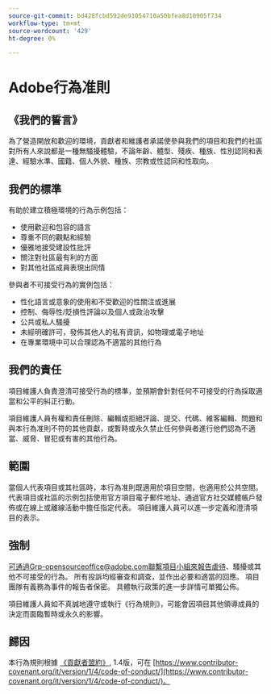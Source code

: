 ```yaml
---
source-git-commit: bd428fcbd592de91054710a50bfea8d10905f734
workflow-type: tm+mt
source-wordcount: '429'
ht-degree: 0%

---
```

# Adobe行為准則

## 《我們的誓言》

為了營造開放和歡迎的環境，貢獻者和維護者承諾使參與我們的項目和我們的社區對所有人來說都是一種無騷擾體驗，不論年齡、體型、殘疾、種族、性別認同和表達、經驗水準、國籍、個人外貌、種族、宗教或性認同和性取向。

## 我們的標準

有助於建立積極環境的行為示例包括：

* 使用歡迎和包容的語言
* 尊重不同的觀點和經驗
* 優雅地接受建設性批評
* 關注對社區最有利的方面
* 對其他社區成員表現出同情

參與者不可接受行為的實例包括：

* 性化語言或意象的使用和不受歡迎的性關注或進展
* 控制、侮辱性/貶損性評論以及個人或政治攻擊
* 公共或私人騷擾
* 未經明確許可，發佈其他人的私有資訊，如物理或電子地址
* 在專業環境中可以合理認為不適當的其他行為

## 我們的責任

項目維護人負責澄清可接受行為的標準，並預期會針對任何不可接受的行為採取適當和公平的糾正行動。

項目維護人員有權和責任刪除、編輯或拒絕評論、提交、代碼、維客編輯、問題和與本行為准則不符的其他貢獻，或暫時或永久禁止任何參與者進行他們認為不適當、威脅、冒犯或有害的其他行為。

## 範圍

當個人代表項目或其社區時，本行為准則既適用於項目空間，也適用於公共空間。 代表項目或社區的示例包括使用官方項目電子郵件地址、通過官方社交媒體帳戶發佈或在線上或離線活動中擔任指定代表。 項目維護人員可以進一步定義和澄清項目的表示。

## 強制

可通過Grp-opensourceoffice@adobe.com聯繫項目小組來報告虐待、騷擾或其他不可接受的行為。 所有投訴均經審查和調查，並作出必要和適當的回應。 項目團隊有義務為事件的報告者保密。
具體執行政策的進一步詳情可單獨公佈。

項目維護人員如不真誠地遵守或執行《行為規則》，可能會因項目其他領導成員的決定而面臨暫時或永久的影響。

## 歸因

本行為規則根據 [《貢獻者盟約》](https://www.contributor-covenant.org/), 1.4版，可在 [https://www.contributor-covenant.org/it/version/1/4/code-of-conduct/](https://www.contributor-covenant.org/it/version/1/4/code-of-conduct/)。
